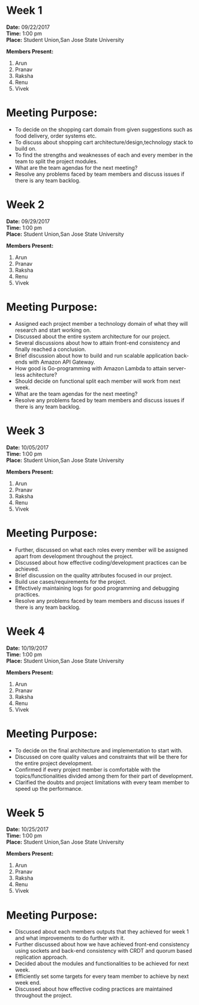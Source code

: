 # Week 1

<b>Date:</b> 09/22/2017  
<b>Time:</b> 1:00 pm  
<b>Place:</b> Student Union,San Jose State University  

<b>Members Present: </b> 
1. Arun  
2. Pranav  
3. Raksha  
4. Renu  
5. Vivek

# Meeting Purpose:
*  To decide on the shopping cart domain from given suggestions such as food delivery, order systems etc.
*  To discuss about shopping cart architecture/design,technology stack to build on.
*  To find the strengths and weaknesses of each and every member in the team to split the project modules.
*  What are the team agendas for the next meeting?
*  Resolve any problems faced by team members and discuss issues if there is any team backlog.

# Week 2

<b>Date:</b> 09/29/2017  
<b>Time:</b> 1:00 pm  
<b>Place:</b> Student Union,San Jose State University

<b>Members Present: </b> 
1. Arun  
2. Pranav  
3. Raksha  
4. Renu  
5. Vivek

# Meeting Purpose:
*  Assigned each project member a technology domain of what they will research and start working on.
*  Discussed about the entire system architecture for our project.
*  Several discussions about how to attain front-end consistency and finally reached a conclusion.
*  Brief discussion about how to build and run scalable application back-ends with Amazon API Gateway.
*  How good is Go-programming with Amazon Lambda to attain server-less achitecture?
*  Should decide on functional split each member will work from next week.
*  What are the team agendas for the next meeting?
*  Resolve any problems faced by team members and discuss issues if there is any team backlog. 

# Week 3

<b>Date:</b> 10/05/2017  
<b>Time:</b> 1:00 pm  
<b>Place:</b> Student Union,San Jose State University

<b>Members Present: </b> 
1. Arun  
2. Pranav  
3. Raksha  
4. Renu  
5. Vivek

# Meeting Purpose:
* Further, discussed on what each roles every member will be assigned apart from development throughout the project.
* Discussed about how effective coding/development practices can be achieved.
* Brief discussion on the quality attributes focused in our project.
* Build use cases/requirements for the project.
* Effectively maintaining logs for good programming and debugging practices.
* Resolve any problems faced by team members and discuss issues if there is any team backlog. 

# Week 4

<b>Date:</b> 10/19/2017  
<b>Time:</b> 1:00 pm  
<b>Place:</b> Student Union,San Jose State University

<b>Members Present: </b> 
1. Arun  
2. Pranav  
3. Raksha  
4. Renu  
5. Vivek

# Meeting Purpose:

* To decide on the final architecture and implementation to start with.
* Discussed on core quality values and constraints that will be there for the entire project development.
* Confirmed if every project member is comfortable with the topics/functionalities divided among them for their part of development.
* Clarified the doubts and project limitations with every team member to speed up the performance.

# Week 5

<b>Date:</b> 10/25/2017  
<b>Time:</b> 1:00 pm  
<b>Place:</b> Student Union,San Jose State University

<b>Members Present: </b> 
1. Arun  
2. Pranav  
3. Raksha  
4. Renu  
5. Vivek

# Meeting Purpose:

* Discussed about each members outputs that they achieved for week 1 and what improvements to do further with it.
* Further discussed about how we have achieved front-end consistency using sockets and back-end consistency with CRDT and quorum based   replication approach.
* Decided about the modules and functionalities to be achieved for next week.
* Efficiently set some targets for every team member to achieve by next week end.
* Discussed about how effective coding practices are maintained throughout the project.


